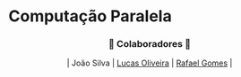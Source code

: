 # Computação Paralela

<h3 align="center">🚀 Colaboradores 🚀</h3>

<div align="center">

| João Silva | [Lucas Oliveira](https://github.com/LucasOli20) | [Rafael Gomes](https://github.com/RafaGomes1) |

</div>
